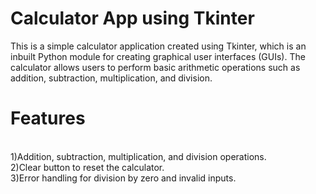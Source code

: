 # <h1>Calculator App using Tkinter</h1>
This is a simple calculator application created using Tkinter, which is an inbuilt Python module for creating graphical user interfaces (GUIs). The calculator allows users to perform basic arithmetic operations such as addition, subtraction, multiplication, and division.
<br>
# Features 
<br>
1)Addition, subtraction, multiplication, and division operations.<br>
2)Clear button to reset the calculator.<br>
3)Error handling for division by zero and invalid inputs.<br>
